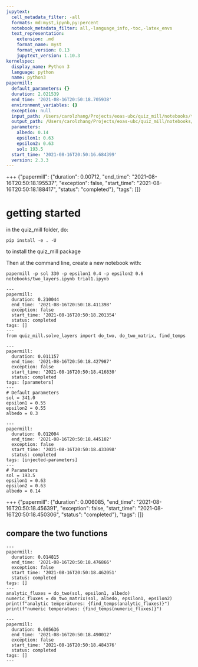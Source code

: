 ```yaml
---
jupytext:
  cell_metadata_filter: -all
  formats: md:myst,ipynb,py:percent
  notebook_metadata_filter: all,-language_info,-toc,-latex_envs
  text_representation:
    extension: .md
    format_name: myst
    format_version: 0.13
    jupytext_version: 1.10.3
kernelspec:
  display_name: Python 3
  language: python
  name: python3
papermill:
  default_parameters: {}
  duration: 2.021539
  end_time: '2021-08-16T20:50:18.705938'
  environment_variables: {}
  exception: null
  input_path: /Users/carolzhang/Projects/eoas-ubc/quiz_mill/notebooks/two_layers.ipynb
  output_path: /Users/carolzhang/Projects/eoas-ubc/quiz_mill/notebooks/output/unfiltered/output_two_layers1.ipynb
  parameters:
    albedo: 0.14
    epsilon1: 0.63
    epsilon2: 0.63
    sol: 193.5
  start_time: '2021-08-16T20:50:16.684399'
  version: 2.3.3
---
```


+++ {"papermill": {"duration": 0.00712, "end_time": "2021-08-16T20:50:18.195537", "exception": false, "start_time": "2021-08-16T20:50:18.188417", "status": "completed"}, "tags": []}

# getting started 

in the quiz_mill folder, do:

`pip install -e . -U`


to install the quiz_mill package

Then at the command line, create a new notebook with:

`papermill -p sol 330 -p epsilon1 0.4 -p epsilon2 0.6 notebooks/two_layers.ipynb trial1.ipynb`

```{code-cell} ipython3
---
papermill:
  duration: 0.210044
  end_time: '2021-08-16T20:50:18.411398'
  exception: false
  start_time: '2021-08-16T20:50:18.201354'
  status: completed
tags: []
---
from quiz_mill.solve_layers import do_two, do_two_matrix, find_temps
```

```{code-cell} ipython3
---
papermill:
  duration: 0.011157
  end_time: '2021-08-16T20:50:18.427987'
  exception: false
  start_time: '2021-08-16T20:50:18.416830'
  status: completed
tags: [parameters]
---
# Default parameters
sol = 341.0
epsilon1 = 0.55
epsilon2 = 0.55
albedo = 0.3
```

```{code-cell} ipython3
---
papermill:
  duration: 0.012004
  end_time: '2021-08-16T20:50:18.445102'
  exception: false
  start_time: '2021-08-16T20:50:18.433098'
  status: completed
tags: [injected-parameters]
---
# Parameters
sol = 193.5
epsilon1 = 0.63
epsilon2 = 0.63
albedo = 0.14
```

+++ {"papermill": {"duration": 0.006085, "end_time": "2021-08-16T20:50:18.456391", "exception": false, "start_time": "2021-08-16T20:50:18.450306", "status": "completed"}, "tags": []}

## compare the two functions

```{code-cell} ipython3
---
papermill:
  duration: 0.014815
  end_time: '2021-08-16T20:50:18.476866'
  exception: false
  start_time: '2021-08-16T20:50:18.462051'
  status: completed
tags: []
---
analytic_fluxes = do_two(sol, epsilon1, albedo)
numeric_fluxes = do_two_matrix(sol, albedo, epsilon1, epsilon2)
print(f"analytic temperatures: {find_temps(analytic_fluxes)}")
print(f"numeric temperatues: {find_temps(numeric_fluxes)}")
```

```{code-cell} ipython3
---
papermill:
  duration: 0.005636
  end_time: '2021-08-16T20:50:18.490012'
  exception: false
  start_time: '2021-08-16T20:50:18.484376'
  status: completed
tags: []
---

```
